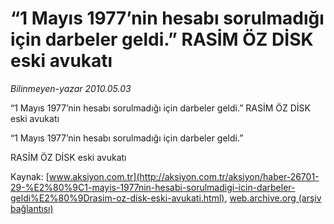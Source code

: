 # “1 Mayıs 1977’nin hesabı sorulmadığı için darbeler geldi.” RASİM ÖZ DİSK eski avukatı

*Bilinmeyen-yazar 2010.05.03*

<font class="agenda2NewsSpot">
 “1 Mayıs 1977’nin hesabı sorulmadığı için darbeler geldi.”
RASİM ÖZ DİSK eski avukatı
</font>
<font class="newsDetail">
 <p class="MsoNormal">
  “1 Mayıs 1977’nin hesabı sorulmadığı için darbeler geldi.”
 </p>
 <p class="MsoNormal">
  RASİM ÖZ DİSK eski avukatı
 </p>
</font>

Kaynak: [www.aksiyon.com.tr](http://aksiyon.com.tr/aksiyon/haber-26701-29-%E2%80%9C1-mayis-1977nin-hesabi-sorulmadigi-icin-darbeler-geldi%E2%80%9Drasim-oz-disk-eski-avukati.html), [web.archive.org (arşiv bağlantısı)](http://web.archive.org/web/20101120100243/http://aksiyon.com.tr/aksiyon/haber-26701-29-%E2%80%9C1-mayis-1977nin-hesabi-sorulmadigi-icin-darbeler-geldi%E2%80%9Drasim-oz-disk-eski-avukati.html)
